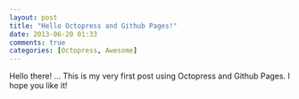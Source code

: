 ```yaml
---
layout: post
title: "Hello Octopress and Github Pages!"
date: 2013-06-20 01:33
comments: true
categories: [Octopress, Awesome]
---
```


Hello there! ... This is my very first post using Octopress and Github Pages. I hope you like it!